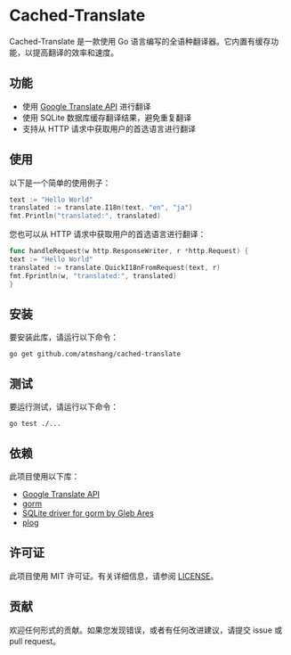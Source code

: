 # Cached-Translate

Cached-Translate 是一款使用 Go 语言编写的全语种翻译器。它内置有缓存功能，以提高翻译的效率和速度。

## 功能

- 使用 [Google Translate API](https://github.com/bregydoc/gtranslate) 进行翻译
- 使用 SQLite 数据库缓存翻译结果，避免重复翻译
- 支持从 HTTP 请求中获取用户的首选语言进行翻译

## 使用

以下是一个简单的使用例子：

```go
text := "Hello World"
translated := translate.I18n(text, "en", "ja")
fmt.Println("translated:", translated)
```

您也可以从 HTTP 请求中获取用户的首选语言进行翻译：

```go
func handleRequest(w http.ResponseWriter, r *http.Request) {
text := "Hello World"
translated := translate.QuickI18nFromRequest(text, r)
fmt.Fprintln(w, "translated:", translated)
}
```

## 安装

要安装此库，请运行以下命令：

```shell
go get github.com/atmshang/cached-translate
```

## 测试

要运行测试，请运行以下命令：

```shell
go test ./...
```

## 依赖

此项目使用以下库：

- [Google Translate API](https://github.com/bregydoc/gtranslate)
- [gorm](https://gorm.io/gorm)
- [SQLite driver for gorm by Gleb Ares](https://github.com/glebarez/sqlite)
- [plog](https://github.com/atmshang/plog)

## 许可证

此项目使用 MIT 许可证。有关详细信息，请参阅 [LICENSE](LICENSE)。

## 贡献

欢迎任何形式的贡献。如果您发现错误，或者有任何改进建议，请提交 issue 或 pull request。